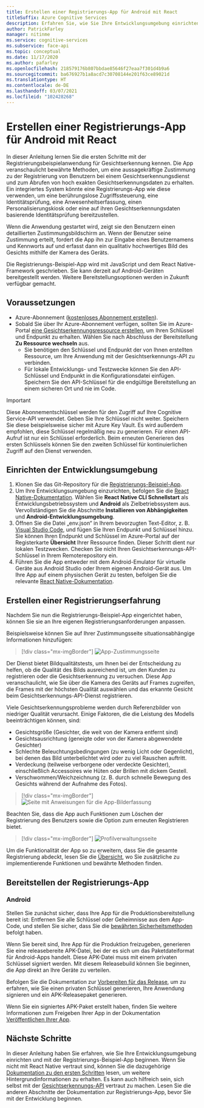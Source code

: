 ```yaml
---
title: Erstellen einer Registrierungs-App für Android mit React
titleSuffix: Azure Cognitive Services
description: Erfahren Sie, wie Sie Ihre Entwicklungsumgebung einrichten und eine Registrierungs-App für Gesichtserkennung bereitstellen, um die Zustimmung von Kunden zu erhalten.
author: PatrickFarley
manager: nitinme
ms.service: cognitive-services
ms.subservice: face-api
ms.topic: conceptual
ms.date: 11/17/2020
ms.author: pafarley
ms.openlocfilehash: 218579176b807bbdae85646f27eaa7f301d4b9a6
ms.sourcegitcommit: ba676927b1a8acd7c30708144e201f63ce89021d
ms.translationtype: HT
ms.contentlocale: de-DE
ms.lasthandoff: 03/07/2021
ms.locfileid: "102428268"
---
```

# <a name="build-an-enrollment-app-for-android-with-react"></a>Erstellen einer Registrierungs-App für Android mit React

In dieser Anleitung lernen Sie die ersten Schritte mit der Registrierungsbeispielanwendung für Gesichtserkennung kennen. Die App veranschaulicht bewährte Methoden, um eine aussagekräftige Zustimmung zu der Registrierung von Benutzern bei einem Gesichtserkennungsdienst und zum Abrufen von hoch exakten Gesichtserkennungsdaten zu erhalten. Ein integriertes System könnte eine Registrierungs-App wie diese verwenden, um eine berührungslose Zugriffssteuerung, eine Identitätsprüfung, eine Anwesenheitserfassung, einen Personalisierungskiosk oder eine auf ihren Gesichtserkennungsdaten basierende Identitätsprüfung bereitzustellen.

Wenn die Anwendung gestartet wird, zeigt sie den Benutzern einen detaillierten Zustimmungsbildschirm an. Wenn der Benutzer seine Zustimmung erteilt, fordert die App ihn zur Eingabe eines Benutzernamens und Kennworts auf und erfasst dann ein qualitativ hochwertiges Bild des Gesichts mithilfe der Kamera des Geräts.

Die Registrierungs-Beispiel-App wird mit JavaScript und dem React Native-Framework geschrieben. Sie kann derzeit auf Android-Geräten bereitgestellt werden. Weitere Bereitstellungsoptionen werden in Zukunft verfügbar gemacht.

## <a name="prerequisites"></a>Voraussetzungen 

* Azure-Abonnement ([kostenloses Abonnement erstellen](https://azure.microsoft.com/free/cognitive-services/)).  
* Sobald Sie über Ihr Azure-Abonnement verfügen, sollten Sie im Azure-Portal [eine Gesichtserkennungsressource erstellen](https://portal.azure.com/#create/Microsoft.CognitiveServicesFace), um Ihren Schlüssel und Endpunkt zu erhalten. Wählen Sie nach Abschluss der Bereitstellung **Zu Ressource wechseln** aus.  
  * Sie benötigen den Schlüssel und Endpunkt der von Ihnen erstellten Ressource, um Ihre Anwendung mit der Gesichtserkennungs-API zu verbinden.  
  * Für lokale Entwicklungs- und Testzwecke können Sie den API-Schlüssel und Endpunkt in die Konfigurationsdatei einfügen. Speichern Sie den API-Schlüssel für die endgültige Bereitstellung an einem sicheren Ort und nie im Code.  

> [!IMPORTANT]
> Diese Abonnementschlüssel werden für den Zugriff auf Ihre Cognitive Service-API verwendet. Geben Sie Ihre Schlüssel nicht weiter. Speichern Sie diese beispielsweise sicher mit Azure Key Vault. Es wird außerdem empfohlen, diese Schlüssel regelmäßig neu zu generieren. Für einen API-Aufruf ist nur ein Schlüssel erforderlich. Beim erneuten Generieren des ersten Schlüssels können Sie den zweiten Schlüssel für kontinuierlichen Zugriff auf den Dienst verwenden.

## <a name="set-up-the-development-environment"></a>Einrichten der Entwicklungsumgebung

1. Klonen Sie das Git-Repository für die [Registrierungs-Beispiel-App](https://github.com/azure-samples/cognitive-services-FaceAPIEnrollmentSample).
1. Um Ihre Entwicklungsumgebung einzurichten, befolgen Sie die <a href="https://reactnative.dev/docs/environment-setup"  title=""  target="_blank">React Native-Dokumentation</a>. Wählen Sie **React Native CLI Schnellstart** als Entwicklungsbetriebssystem und **Android** als Zielbetriebssystem aus. Vervollständigen Sie die Abschnitte **Installieren von Abhängigkeiten** und **Android-Entwicklungsumgebung**.
1. Öffnen Sie die Datei „env.json“ in Ihrem bevorzugten Text-Editor, z. B. [Visual Studio Code](https://code.visualstudio.com/), und fügen Sie Ihren Endpunkt und Schlüssel hinzu. Sie können Ihren Endpunkt und Schlüssel im Azure-Portal auf der Registerkarte **Übersicht** Ihrer Ressource finden. Dieser Schritt dient nur lokalen Testzwecken. Checken Sie nicht Ihren Gesichtserkennungs-API-Schlüssel in Ihrem Remoterepository ein.
1. Führen Sie die App entweder mit dem Android-Emulator für virtuelle Geräte aus Android Studio oder Ihrem eigenen Android-Gerät aus. Um Ihre App auf einem physischen Gerät zu testen, befolgen Sie die relevante <a href="https://reactnative.dev/docs/running-on-device"  title=""  target="_blank">React Native-Dokumentation</a>.  


## <a name="create-an-enrollment-experience"></a>Erstellen einer Registrierungserfahrung  

Nachdem Sie nun die Registrierungs-Beispiel-App eingerichtet haben, können Sie sie an Ihre eigenen Registrierungsanforderungen anpassen.

Beispielsweise können Sie auf Ihrer Zustimmungsseite situationsabhängige Informationen hinzufügen:

> [!div class="mx-imgBorder"]
> ![App-Zustimmungsseite](./media/enrollment-app/1-consent-1.jpg)

Der Dienst bietet Bildqualitätstests, um Ihnen bei der Entscheidung zu helfen, ob die Qualität des Bilds ausreichend ist, um den Kunden zu registrieren oder die Gesichtserkennung zu versuchen. Diese App veranschaulicht, wie Sie über die Kamera des Geräts auf Frames zugreifen, die Frames mit der höchsten Qualität auswählen und das erkannte Gesicht beim Gesichtserkennungs-API-Dienst registrieren. 

Viele Gesichtserkennungsprobleme werden durch Referenzbilder von niedriger Qualität verursacht. Einige Faktoren, die die Leistung des Modells beeinträchtigen können, sind:
* Gesichtsgröße (Gesichter, die weit von der Kamera entfernt sind)
* Gesichtsausrichtung (geneigte oder von der Kamera abgewendete Gesichter)
* Schlechte Beleuchtungsbedingungen (zu wenig Licht oder Gegenlicht), bei denen das Bild unterbelichtet wird oder zu viel Rauschen auftritt.
* Verdeckung (teilweise verborgene oder verdeckte Gesichter), einschließlich Accessoires wie Hüten oder Brillen mit dickem Gestell.
* Verschwommen/Weichzeichnung (z. B. durch schnelle Bewegung des Gesichts während der Aufnahme des Fotos). 

> [!div class="mx-imgBorder"]
> ![Seite mit Anweisungen für die App-Bilderfassung](./media/enrollment-app/4-instruction.jpg)

Beachten Sie, dass die App auch Funktionen zum Löschen der Registrierung des Benutzers sowie die Option zum erneuten Registrieren bietet.

> [!div class="mx-imgBorder"]
> ![Profilverwaltungsseite](./media/enrollment-app/10-manage-2.jpg)

Um die Funktionalität der App so zu erweitern, dass Sie die gesamte Registrierung abdeckt, lesen Sie die [Übersicht](enrollment-overview.md), wo Sie zusätzliche zu implementierende Funktionen und bewährte Methoden finden.

## <a name="deploy-the-enrollment-app"></a>Bereitstellen der Registrierungs-App

### <a name="android"></a>Android

Stellen Sie zunächst sicher, dass Ihre App für die Produktionsbereitstellung bereit ist: Entfernen Sie alle Schlüssel oder Geheimnisse aus dem App-Code, und stellen Sie sicher, dass Sie die [bewährten Sicherheitsmethoden](../cognitive-services-security.md?tabs=command-line%2ccsharp) befolgt haben.

Wenn Sie bereit sind, Ihre App für die Produktion freizugeben, generieren Sie eine releasebereite APK-Datei, bei der es sich um das Paketdateiformat für Android-Apps handelt. Diese APK-Datei muss mit einem privaten Schlüssel signiert werden. Mit diesem Releasebuild können Sie beginnen, die App direkt an Ihre Geräte zu verteilen. 

Befolgen Sie die Dokumentation zur <a href="https://developer.android.com/studio/publish/preparing#publishing-build"  title="Vorbereiten für das Release"  target="_blank">Vorbereiten für das Release</a>, um zu erfahren, wie Sie einen privaten Schlüssel generieren, Ihre Anwendung signieren und ein APK-Releasepaket generieren.  

Wenn Sie ein signiertes APK-Paket erstellt haben, finden Sie weitere Informationen zum Freigeben Ihrer App in der Dokumentation <a href="https://developer.android.com/studio/publish"  title="Veröffentlichen Ihrer App"  target="_blank">Veröffentlichen Ihrer App</a>.

## <a name="next-steps"></a>Nächste Schritte  

In dieser Anleitung haben Sie erfahren, wie Sie Ihre Entwicklungsumgebung einrichten und mit der Registrierungs-Beispiel-App beginnen. Wenn Sie nicht mit React Native vertraut sind, können Sie die dazugehörige [Dokumentation zu den ersten Schritten](https://reactnative.dev/docs/getting-started) lesen, um weitere Hintergrundinformationen zu erhalten. Es kann auch hilfreich sein, sich selbst mit der [Gesichtserkennungs-API](Overview.md) vertraut zu machen. Lesen Sie die anderen Abschnitte der Dokumentation zur Registrierungs-App, bevor Sie mit der Entwicklung beginnen.